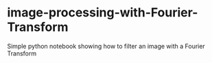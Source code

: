 # image-processing-with-Fourier-Transform
Simple python notebook showing how to filter an image with a Fourier Transform
